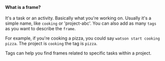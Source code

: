 ﻿‎

#### What is a frame?

It's a task or an activity. Basically what you're working on. Usually it's a simple name, like
`cooking` or 'project-abc'. You can also add as many `tags` as you want to describe the `frame`.

For example, if you're cooking a pizza, you could say `watson start cooking pizza`.
The project is `cooking` the tag is `pizza`.

Tags can help you find frames related to specific tasks within a project.
